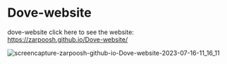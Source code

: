# Dove-website
dove-website
click here to see the website: https://zarpoosh.github.io/Dove-website/

![screencapture-zarpoosh-github-io-Dove-website-2023-07-16-11_16_11](https://github.com/Zarpoosh/Dove-website/assets/122268379/684862bf-696a-4eb4-900a-225c26bf90c0)

